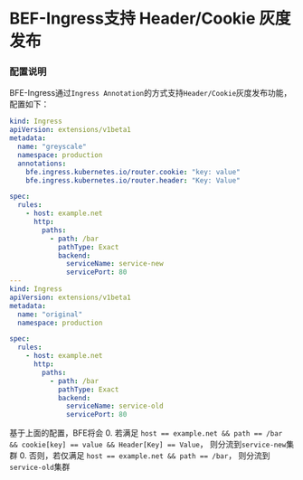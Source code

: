 # BEF-Ingress支持 Header/Cookie 灰度发布
### 配置说明
BFE-Ingress通过`Ingress Annotation`的方式支持`Header/Cookie`灰度发布功能，配置如下：

```yaml
kind: Ingress
apiVersion: extensions/v1beta1
metadata:
  name: "greyscale"
  namespace: production
  annotations:
    bfe.ingress.kubernetes.io/router.cookie: "key: value"
    bfe.ingress.kubernetes.io/router.header: "Key: Value"

spec:
  rules:
    - host: example.net
      http:
        paths:
          - path: /bar
            pathType: Exact
            backend:
              serviceName: service-new
              servicePort: 80
---
kind: Ingress
apiVersion: extensions/v1beta1
metadata:
  name: "original"
  namespace: production

spec:
  rules:
    - host: example.net
      http:
        paths:
          - path: /bar
            pathType: Exact
            backend:
              serviceName: service-old
              servicePort: 80
```
基于上面的配置，BFE将会
0. 若满足 `host == example.net && path == /bar && cookie[key] == value && Header[Key] == Value`，
   则分流到`service-new`集群
0. 否则，若仅满足 `host == example.net && path == /bar`，
   则分流到`service-old`集群
